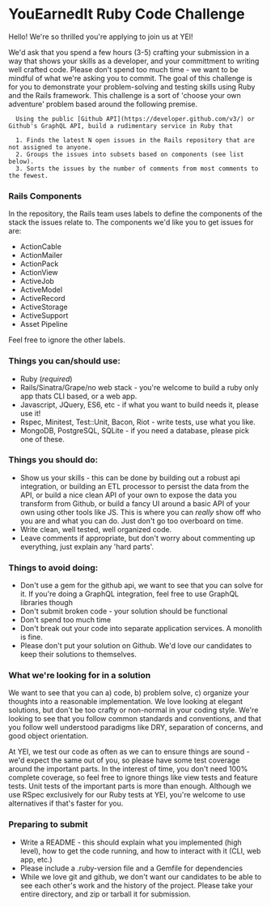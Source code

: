 # YouEarnedIt Ruby Code Challenge

Hello!  We're so thrilled you're applying to join us at YEI!

We'd ask that you spend a few hours (3-5) crafting your submission in a way that shows your skills as a developer, and your committment to writing well crafted code.  Please don't spend too much time - we want to be mindful of what we're asking you to commit.  The goal of this challenge is for you to demonstrate your problem-solving and testing skills using Ruby and the Rails framework.  This challenge is a sort of 'choose your own adventure' problem based around the following premise.

```
  Using the public [Github API](https://developer.github.com/v3/) or Github's GraphQL API, build a rudimentary service in Ruby that

  1. Finds the latest N open issues in the Rails repository that are not assigned to anyone.
  2. Groups the issues into subsets based on components (see list below).
  3. Sorts the issues by the number of comments from most comments to the fewest.
```

### Rails Components

In the repository, the Rails team uses labels to define the components of the stack the issues relate to.  The components we'd like you to get issues for are:

- ActionCable
- ActionMailer
- ActionPack
- ActionView
- ActiveJob
- ActiveModel
- ActiveRecord
- ActiveStorage
- ActiveSupport
- Asset Pipeline

Feel free to ignore the other labels.

### Things you can/should use:
- Ruby (*required*)
- Rails/Sinatra/Grape/no web stack - you're welcome to build a ruby only app thats CLI based, or a web app.
- Javascript, JQuery, ES6, etc - if what you want to build needs it, please use it!
- Rspec, Minitest, Test::Unit, Bacon, Riot - write tests, use what you like.
- MongoDB, PostgreSQL, SQLite - if you need a database, please pick one of these.

### Things you should do:
- Show us your skills - this can be done by building out a robust api integration, or building an ETL processor to persist the data from the API, or build a nice clean API of your own to expose the data you transform from Github, or build a fancy UI around a basic API of your own using other tools like JS.  This is where you can _really_ show off who you are and what you can do.  Just don't go too overboard on time.
- Write clean, well tested, well organized code.
- Leave comments if appropriate, but don't worry about commenting up everything, just explain any 'hard parts'.

### Things to avoid doing:
- Don't use a gem for the github api, we want to see that you can solve for it.  If you're doing a GraphQL integration, feel free to use GraphQL libraries though
- Don't submit broken code - your solution should be functional
- Don't spend too much time
- Don't break out your code into separate application services.  A monolith is fine.
- Please don't put your solution on Github.  We'd love our candidates to keep their solutions to themselves.

### What we're looking for in a solution
We want to see that you can a) code, b) problem solve, c) organize your thoughts into a reasonable implementation.  We love looking at elegant solutions, but don't be too crafty or non-normal in your coding style.  We're looking to see that you follow common standards and conventions, and that you follow well understood paradigms like DRY, separation of concerns, and good object orientation.

At YEI, we test our code as often as we can to ensure things are sound - we'd expect the same out of you, so please have some test coverage around the important parts.  In the interest of time, you don't need 100% complete coverage, so feel free to ignore things like view tests and feature tests.  Unit tests of the important parts is more than enough. Although we use RSpec exclusively for our Ruby tests at YEI, you're welcome to use alternatives if that's faster for you.

### Preparing to submit
- Write a README - this should explain what you implemented (high level), how to get the code running, and how to interact with it (CLI, web app, etc.)
- Please include a .ruby-version file and a Gemfile for dependencies
- While we love git and github, we don't want our candidates to be able to see each other's work and the history of the project.  Please take your entire directory, and zip or tarball it for submission.
